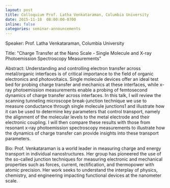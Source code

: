 ```yaml
---
layout: post
title: Colloquium Prof. Latha Venkataraman, Columbia University
date: 2015-11-18  08:00:00-0700
inline: false
categories: seminar-announcements
---
```


Speaker: Prof. Latha Venkataraman, Columbia University

Title: "Charge Transfer at the Nano Scale - Single Molecule and X-ray Photoemission Spectroscopy Measurements"

Abstract: Understanding and controlling electron transfer across metal/organic interfaces is of critical importance to the field of organic electronics and photovoltaics. Single molecule devices offer an ideal test bed for probing charge transfer and mechanics at these interfaces, while x-ray photoemission measurements enable a probing of femtosecond dynamics of charge transfer across interfaces. In this talk, I will review the scanning tunneling microscope break-junction technique we use to measure conductance through single molecule junctions1 and illustrate how it can be used to determine key parameters that control transport, namely the alignment of the molecular levels to the metal electrode and their electronic coupling. I will then compare these results with those from resonant x-ray photoemission spectroscopy measurements to illustrate how the dynamics of charge transfer can provide insights into these transport parameters.


Bio: Prof. Venkataraman is a world leader in measuring charge and energy transport in individual nanostructures. Her group has pioneered the use of the so-called junction techniques for measuring electronic and mechanical properties such as forces, current, rectification, and thermopower with atomic precision. Her work seeks to understand the interplay of physics, chemistry, and engineering impacting functional devices at the nanometer scale.



